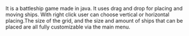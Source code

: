 It is a battleship game made in java. It uses drag and drop for placing and moving ships. With right click user can choose vertical or horizontal placing.The size of the grid, and the size and amount of ships that can be placed are all fully customizable via the main menu.
